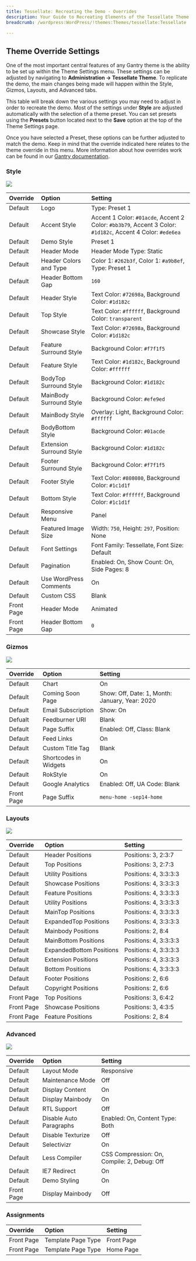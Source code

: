 ```yaml
---
title: Tessellate: Recreating the Demo - Overrides
description: Your Guide to Recreating Elements of the Tessellate Theme for WordPress
breadcrumb: /wordpress:WordPress/!themes:Themes/tessellate:Tessellate

---
```


Theme Override Settings
-----

One of the most important central features of any Gantry theme is the ability to be set up within the Theme Settings menu. These settings can be adjusted by navigating to **Administration -> Tessellate Theme**. To replicate the demo, the main changes being made will happen within the Style, Gizmos, Layouts, and Advanced tabs.

This table will break down the various settings you may need to adjust in order to recreate the demo. Most of the settings under **Style** are adjusted automatically with the selection of a theme preset. You can set presets using the **Presets** button located next to the **Save** option at the top of the Theme Settings page.

Once you have selected a Preset, these options can be further adjusted to match the demo. Keep in mind that the override indicated here relates to the theme override in this menu. More information about how overrides work can be found in our [Gantry documentation][override].

### Style

![][style]

| Override   | Option                   | Setting                                                                                                    |  
| :--------- | :----------------------- | :--------------------------------------------------------------------------------------------------------- |  
| Default    | Logo                     | Type: Preset 1                                                                                             |  
| Default    | Accent Style             | Accent 1 Color: `#01acde`, Accent 2 Color: `#bb3b79`, Accent 3 Color: `#1d182c`, Accent 4 Color: `#ede6ea` |  
| Default    | Demo Style               | Preset 1                                                                                                   |  
| Default    | Header Mode              | Header Mode Type: Static                                                                                   |  
| Default    | Header Colors and Type   | Color 1: `#262b3f`, Color 1: `#a9b8ef`, Type: Preset 1                                                     |  
| Default    | Header Bottom Gap        | `160`                                                                                                      |  
| Default    | Header Style             | Text Color: `#72698a`, Background Color: `#1d182c`                                                         |  
| Default    | Top Style                | Text Color: `#ffffff`, Background Color: `transparent`                                                     |  
| Default    | Showcase Style           | Text Color: `#72698a`, Background Color: `#1d182c`                                                         |  
| Default    | Feature Surround Style   | Background Color: `#f7f1f5`                                                                                |  
| Default    | Feature Style            | Text Color: `#1d182c`, Background Color: `#ffffff`                                                         |  
| Default    | BodyTop Surround Style   | Background Color: `#1d182c`                                                                                |  
| Default    | MainBody Surround Style  | Background Color: `#efe9ed`                                                                                |  
| Default    | MainBody Style           | Overlay: Light, Background Color: `#ffffff`                                                                |  
| Default    | BodyBottom Style         | Background Color: `#01acde`                                                                                |  
| Default    | Extension Surround Style | Background Color: `#1d182c`                                                                                |  
| Default    | Footer Surround Style    | Background Color: `#f7f1f5`                                                                                |  
| Default    | Footer Style             | Text Color: `#808080`, Background Color: `#1c1d1f`                                                         |  
| Default    | Bottom Style             | Text Color: `#ffffff`, Background Color: `#1c1d1f`                                                         |  
| Default    | Responsive Menu          | Panel                                                                                                      |  
| Default    | Featured Image Size      | Width: `750`, Height: `297`, Position: None                                                                |  
| Default    | Font Settings            | Font Family: Tessellate, Font Size: Default                                                                |  
| Default    | Pagination               | Enabled: On, Show Count: On, Side Pages: 8                                                                 |  
| Default    | Use WordPress Comments   | On                                                                                                         |  
| Default    | Custom CSS               | Blank                                                                                                      |  
| Front Page | Header Mode              | Animated                                                                                                   |  
| Front Page | Header Bottom Gap        | `0`                                                                                                        |  

### Gizmos

![][gizmos]

| Override    | Option                | Setting                                        |
| :---------- | :----------           | :----------                                    |
| Default     | Chart                 | On                                             |
| Default     | Coming Soon Page      | Show: Off, Date: 1, Month: January, Year: 2020 |
| Default     | Email Subscription    | Show: On                                       |
| Defualt     | Feedburner URI        | Blank                                          |
| Default     | Page Suffix           | Enabled: Off, Class: Blank                     |
| Default     | Feed Links            | On                                             |
| Default     | Custom Title Tag      | Blank                                          |
| Default     | Shortcodes in Widgets | On                                             |
| Default     | RokStyle              | On                                             |
| Default     | Google Analytics      | Enabled: Off, UA Code: Blank                   |
| Front Page  | Page Suffix           | `menu-home -sep14-home`                        |

### Layouts

![][layouts]

| Override   | Option                   | Setting               |  
| :--------- | :----------------------- | :-------------------- |  
| Default    | Header Positions         | Positions: 3, 2:3:7   |  
| Default    | Top Positions            | Positions: 3, 2:7:3   |  
| Default    | Utility Positions        | Positions: 4, 3:3:3:3 |  
| Default    | Showcase Positions       | Positions: 4, 3:3:3:3 |  
| Default    | Feature Positions        | Positions: 4, 3:3:3:3 |  
| Default    | Utility Positions        | Positions: 4, 3:3:3:3 |  
| Default    | MainTop Positions        | Positions: 4, 3:3:3:3 |  
| Default    | ExpandedTop Positions    | Positions: 4, 3:3:3:3 |  
| Default    | Mainbody Positions       | Positions: 2, 8:4     |  
| Default    | MainBottom Positions     | Positions: 4, 3:3:3:3 |  
| Default    | ExpandedBottom Positions | Positions: 4, 3:3:3:3 |  
| Default    | Extension Positions      | Positions: 4, 3:3:3:3 |  
| Default    | Bottom Positions         | Positions: 4, 3:3:3:3 |  
| Default    | Footer Positions         | Positions: 2, 6:6     |  
| Default    | Copyright Positions      | Positions: 2, 6:6     |  
| Front Page | Top Positions            | Positions: 3, 6:4:2   |  
| Front Page | Showcase Positions       | Positions: 3, 4:3:5   |  
| Front Page | Feature Positions        | Positions: 2, 8:4     |  

### Advanced

![][advanced]

| Override    | Option                  | Setting                                     |
| :---------- | :----------             | :----------                                 |
| Default     | Layout Mode             | Responsive                                  |
| Default     | Maintenance Mode        | Off                                         |
| Default     | Display Content         | On                                          |
| Default     | Display Mainbody        | On                                          |
| Default     | RTL Support             | Off                                         |
| Default     | Disable Auto Paragraphs | Enabled: On, Content Type: Both             |
| Default     | Disable Texturize       | Off                                         |
| Default     | Selectivizr             | On                                          |
| Default     | Less Compiler           | CSS Compression: On, Compile: 2, Debug: Off |
| Default     | IE7 Redirect            | On                                          |
| Default     | Demo Styling            | On                                          |
| Front Page  | Display Mainbody        | Off                                         |

### Assignments

| Override    | Option             | Setting     |
| :---------- | :----------        | :---------- |
| Front Page  | Template Page Type | Front Page  |
| Front Page  | Template Page Type | Home Page   |

[demo]: assets/tessellate2.jpeg
[menu]: ../../start/menu.md
[override]: http://gantry-framework.org/documentation/wordpress/configure/
[advanced]: assets/setadvanced.jpeg
[layouts]: assets/setlayouts.jpeg
[gizmos]: assets/setgizmos.jpeg
[assignments]: assets/setassignments.jpeg
[style]: assets/setstyle.jpeg
